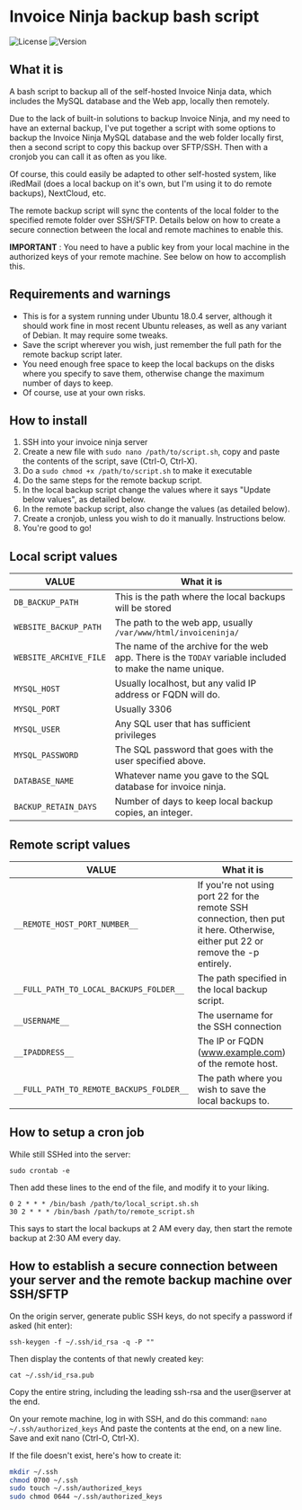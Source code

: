 # Invoice Ninja backup bash script

![License](https://img.shields.io/badge/license-GPL-blue.svg) ![Version](https://img.shields.io/badge/version-v1.0-green.svg)

## What it is
A bash script to backup all of the self-hosted Invoice Ninja data, which includes the MySQL database and the Web app, locally then remotely.

Due to the lack of built-in solutions to backup Invoice Ninja, and my need to have an external backup, I've put together a script with some options to backup the Invoice Ninja MySQL database and the web folder locally first, then a second script to copy this backup over SFTP/SSH. Then with a cronjob you can call it as often as you like.

Of course, this could easily be adapted to other self-hosted system, like iRedMail (does a local backup on it's own, but I'm using it to do remote backups), NextCloud, etc.

The remote backup script will sync the contents of the local folder to the specified remote folder over SSH/SFTP. Details below on how to create a secure connection between the local and remote machines to enable this.

**IMPORTANT** : You need to have a public key from your local machine in the authorized keys of your remote machine. See below on how to accomplish this.

## Requirements and warnings
* This is for a system running under Ubuntu 18.0.4 server, although it should work fine in most recent Ubuntu releases, as well as any variant of Debian. It may require some tweaks.
* Save the script wherever you wish, just remember the full path for the remote backup script later.
* You need enough free space to keep the local backups on the disks where you specify to save them, otherwise change the maximum number of days to keep.
* Of course, use at your own risks.

## How to install
1. SSH into your invoice ninja server
2. Create a new file with `sudo nano /path/to/script.sh`, copy and paste the contents of the script, save (Ctrl-O, Ctrl-X).
3. Do a `sudo chmod +x /path/to/script.sh` to make it executable
4. Do the same steps for the remote backup script.
5. In the local backup script change the values where it says "Update below values", as detailed below.
6. In the remote backup script, also change the values (as detailed below).
7. Create a cronjob, unless you wish to do it manually. Instructions below.
8. You're good to go!

## Local script values

VALUE | What it is
------------ | -------------
`DB_BACKUP_PATH` | This is the path where the local backups will be stored
`WEBSITE_BACKUP_PATH` | The path to the web app, usually `/var/www/html/invoiceninja/`
`WEBSITE_ARCHIVE_FILE` | The name of the archive for the web app. There is the `TODAY` variable included to make the name unique.
`MYSQL_HOST` | Usually localhost, but any valid IP address or FQDN will do.
`MYSQL_PORT` | Usually 3306
`MYSQL_USER` | Any SQL user that has sufficient privileges
`MYSQL_PASSWORD` | The SQL password that goes with the user specified above.
`DATABASE_NAME` | Whatever name you gave to the SQL database for invoice ninja.
`BACKUP_RETAIN_DAYS` | Number of days to keep local backup copies, an integer.

## Remote script values

VALUE | What it is
------------ | -------------
`__REMOTE_HOST_PORT_NUMBER__` | If you're not using port 22 for the remote SSH connection, then put it here. Otherwise, either put 22 or remove the -p entirely.
`__FULL_PATH_TO_LOCAL_BACKUPS_FOLDER__` | The path specified in the local backup script.
`__USERNAME__` | The username for the SSH connection
`__IPADDRESS__` | The IP or FQDN (www.example.com) of the remote host.
`__FULL_PATH_TO_REMOTE_BACKUPS_FOLDER__` | The path where you wish to save the local backups to.

## How to setup a cron job

While still SSHed into the server:

`sudo crontab -e`

Then add these lines to the end of the file, and modify it to your liking.
```
0 2 * * * /bin/bash /path/to/local_script.sh.sh
30 2 * * * /bin/bash /path/to/remote_script.sh
```
This says to start the local backups at 2 AM every day, then start the remote backup at 2:30 AM every day.

## How to establish a secure connection between your server and the remote backup machine over SSH/SFTP

On the origin server, generate public SSH keys, do not specify a password if asked (hit enter):

`ssh-keygen -f ~/.ssh/id_rsa -q -P ""`

Then display the contents of that newly created key:

`cat ~/.ssh/id_rsa.pub`

Copy the entire string, including the leading ssh-rsa and the user@server at the end.

On your remote machine, log in with SSH, and do this command:
`nano ~/.ssh/authorized_keys`
And paste the contents at the end, on a new line. Save and exit nano (Ctrl-O, Ctrl-X).

If the file doesn't exist, here's how to create it:
```bash
mkdir ~/.ssh
chmod 0700 ~/.ssh
sudo touch ~/.ssh/authorized_keys
sudo chmod 0644 ~/.ssh/authorized_keys
```
